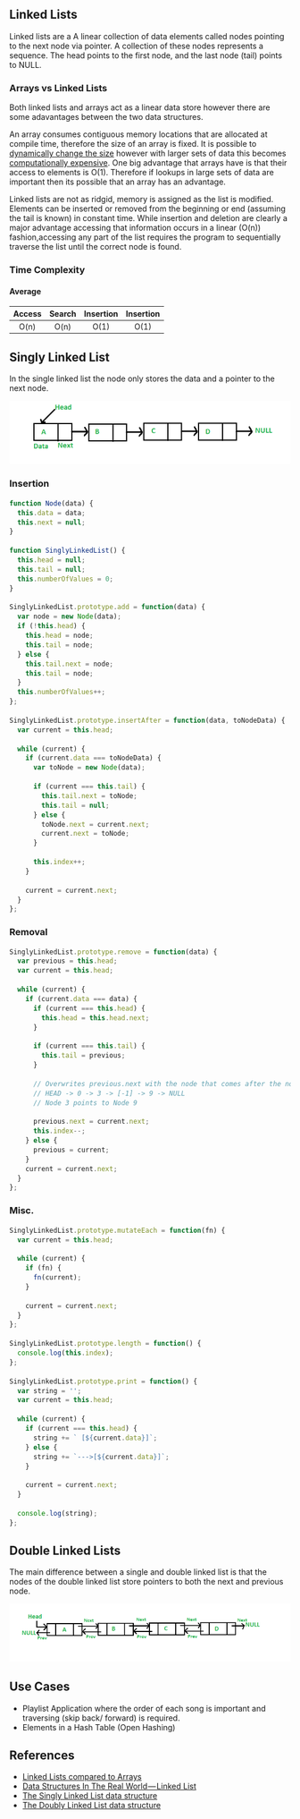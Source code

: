 ## Linked Lists

Linked lists are a A linear collection of data elements called nodes pointing to the next node via pointer. A collection of these nodes represents a sequence. The head points to the first node, and the last node (tail) points to NULL.

### Arrays vs Linked Lists

Both linked lists and arrays act as a linear data store however there are some adavantages between the two data structures.

An array consumes contiguous memory locations that are allocated at compile time, therefore the size of an array is fixed. It is possible to [dynamically change the size](https://brilliant.org/wiki/dynamic-arrays/) however with larger sets of data this becomes [computationally expensive](https://en.wikipedia.org/wiki/Dynamic_array#Performance). One big advantage that arrays have is that their access to elements is O(1). Therefore if lookups in large sets of data are important then its possible that an array has an advantage.

Linked lists are not as ridgid, memory is assigned as the list is modified. Elements can be inserted or removed from the beginning or end (assuming the tail is known) in constant time. While insertion and deletion are clearly a major advantage accessing that information occurs in a linear (O(n)) fashion,accessing any part of the list requires the program to sequentially traverse the list until the correct node is found.

### Time Complexity

#### Average

| Access | Search | Insertion | Insertion |
| :----: | :----: | :-------: | :-------: |
|  O(n)  |  O(n)  |   O(1)    |   O(1)    |

## Singly Linked List

In the single linked list the node only stores the data and a pointer to the next node.

![fig1](/Linked-Lists/images/fig1.png)

### Insertion

```js
function Node(data) {
  this.data = data;
  this.next = null;
}

function SinglyLinkedList() {
  this.head = null;
  this.tail = null;
  this.numberOfValues = 0;
}

SinglyLinkedList.prototype.add = function(data) {
  var node = new Node(data);
  if (!this.head) {
    this.head = node;
    this.tail = node;
  } else {
    this.tail.next = node;
    this.tail = node;
  }
  this.numberOfValues++;
};

SinglyLinkedList.prototype.insertAfter = function(data, toNodeData) {
  var current = this.head;

  while (current) {
    if (current.data === toNodeData) {
      var toNode = new Node(data);

      if (current === this.tail) {
        this.tail.next = toNode;
        this.tail = null;
      } else {
        toNode.next = current.next;
        current.next = toNode;
      }

      this.index++;
    }

    current = current.next;
  }
};
```

### Removal

```js
SinglyLinkedList.prototype.remove = function(data) {
  var previous = this.head;
  var current = this.head;

  while (current) {
    if (current.data === data) {
      if (current === this.head) {
        this.head = this.head.next;
      }

      if (current === this.tail) {
        this.tail = previous;
      }

      // Overwrites previous.next with the node that comes after the node containing the data.
      // HEAD -> 0 -> 3 -> [-1] -> 9 -> NULL
      // Node 3 points to Node 9

      previous.next = current.next;
      this.index--;
    } else {
      previous = current;
    }
    current = current.next;
  }
};
```

### Misc.

```js
SinglyLinkedList.prototype.mutateEach = function(fn) {
  var current = this.head;

  while (current) {
    if (fn) {
      fn(current);
    }

    current = current.next;
  }
};

SinglyLinkedList.prototype.length = function() {
  console.log(this.index);
};

SinglyLinkedList.prototype.print = function() {
  var string = '';
  var current = this.head;

  while (current) {
    if (current === this.head) {
      string += ` [${current.data}]`;
    } else {
      string += `--->[${current.data}]`;
    }

    current = current.next;
  }

  console.log(string);
};
```

## Double Linked Lists

The main difference between a single and double linked list is that the nodes of the double linked list store pointers to both the next and previous node.

![fig2](/Linked-Lists/images/fig2.png)

## Use Cases

- Playlist Application where the order of each song is important and traversing (skip back/ forward) is required.
- Elements in a Hash Table (Open Hashing)

## References

- [Linked Lists compared to Arrays](https://www.studytonight.com/data-structures/linked-list-vs-array)
- [Data Structures In The Real World — Linked List](https://medium.com/journey-of-one-thousand-apps/data-structures-in-the-real-world-508f5968545a)
- [The Singly Linked List data structure](http://blog.benoitvallon.com/data-structures-in-javascript/the-singly-linked-list-data-structure/)
- [The Doubly Linked List data structure](http://blog.benoitvallon.com/data-structures-in-javascript/the-doubly-linked-list-data-structure/)
